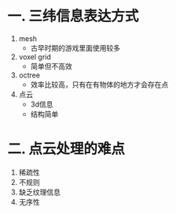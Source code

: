 <!--
 * @Author: Lexcaliburr lishiqi0111@gmail.com
 * @Date: 2022-05-26 20:45:35
 * @LastEditors: Lexcaliburr lishiqi0111@gmail.com
 * @LastEditTime: 2022-05-26 20:58:20
 * @FilePath: /pcd/基础.md
 * @Description: 
-->
# 一. 三纬信息表达方式
1. mesh
   - 古早时期的游戏里面使用较多
2. voxel grid
   - 简单但不高效
3. octree
   - 效率比较高，只有在有物体的地方才会存在点
4. 点云 
   - 3d信息
   - 结构简单

# 二. 点云处理的难点
1. 稀疏性
2. 不规则
3. 缺乏纹理信息
4. 无序性
